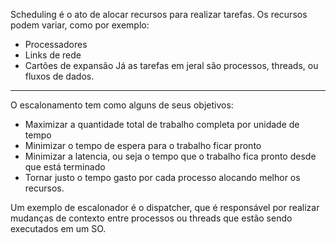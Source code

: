Scheduling é o ato de alocar recursos para realizar tarefas. Os recursos podem variar, como por exemplo:
- Processadores
- Links de rede
- Cartões de expansão
Já as tarefas em jeral são processos, threads, ou fluxos de dados.
---
O escalonamento tem como alguns de seus objetivos:
- Maximizar a quantidade total de trabalho completa por unidade de tempo
- Minimizar o tempo de espera para o trabalho ficar pronto 
- Minimizar a latencia, ou seja o tempo que o trabalho fica pronto desde que está terminado
- Tornar justo o tempo gasto por cada processo alocando melhor os recursos.

Um exemplo de escalonador é o dispatcher, que é responsável por realizar mudanças de contexto entre processos ou threads que estão sendo executados em um SO.